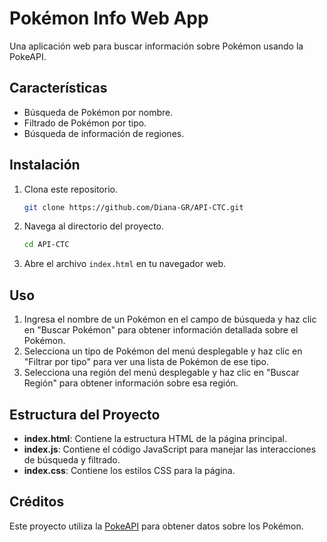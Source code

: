 # Pokémon Info Web App

Una aplicación web para buscar información sobre Pokémon usando la PokeAPI.

## Características

- Búsqueda de Pokémon por nombre.
- Filtrado de Pokémon por tipo.
- Búsqueda de información de regiones.

## Instalación

1. Clona este repositorio.
    ```sh
    git clone https://github.com/Diana-GR/API-CTC.git
    ```

2. Navega al directorio del proyecto.
    ```sh
    cd API-CTC
    ```

3. Abre el archivo `index.html` en tu navegador web.

## Uso

1. Ingresa el nombre de un Pokémon en el campo de búsqueda y haz clic en "Buscar Pokémon" para obtener información detallada sobre el Pokémon.
2. Selecciona un tipo de Pokémon del menú desplegable y haz clic en "Filtrar por tipo" para ver una lista de Pokémon de ese tipo.
3. Selecciona una región del menú desplegable y haz clic en "Buscar Región" para obtener información sobre esa región.

## Estructura del Proyecto

- **index.html**: Contiene la estructura HTML de la página principal.
- **index.js**: Contiene el código JavaScript para manejar las interacciones de búsqueda y filtrado.
- **index.css**: Contiene los estilos CSS para la página.

## Créditos

Este proyecto utiliza la [PokeAPI](https://pokeapi.co/) para obtener datos sobre los Pokémon.
